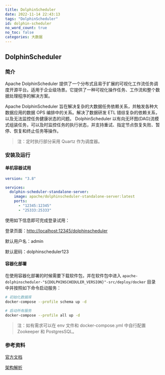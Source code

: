 ```yaml
---
title: DolphinScheduler
date: 2022-11-14 22:43:13
tags: "DolphinScheduler"
id: dolphin-scheduler
no_word_count: true
no_toc: false
categories: 大数据
---
```


## DolphinScheduler

### 简介

Apache DolphinScheduler 提供了一个分布式且易于扩展的可视化工作流任务调度开源平台。适用于企业级场景。它提供了一种可视化操作任务、工作流和整个数据处理程序的解决方案。

Apache DolphinScheduler 旨在解决复杂的大数据任务依赖关系，并触发各种大数据应用的数据 OPS 编排中的关系。解决了数据研发 ETL 错综复杂的依赖关系，以及无法监控任务健康状态的问题。
DolphinScheduler 以有向无环图(DAG)流模式组装任务，可以及时监控任务的执行状态，并支持重试、指定节点恢复失败、暂停、恢复和终止任务等操作。

> 注：定时执行部分采用 Quartz 作为调度器。

### 安装及运行

#### 单机容器试用

```yaml
version: "3.8"

services:
  dolphin-scheduler-standalone-server:
    image: apache/dolphinscheduler-standalone-server:latest
    ports:
      - "12345:12345"
      - "25333:25333"
```

使用如下信息即可完成登录试用：

登录页面：[http://localhost:12345/dolphinscheduler](http://localhost:12345/dolphinscheduler)

默认用户名：admin

默认密码：dolphinscheduler123

#### 容器化部署

在使用容器化部署的时候需要下载软件包，并在软件包中进入 `apache-dolphinscheduler-"${DOLPHINSCHEDULER_VERSION}"-src/deploy/docker` 目录中并按照如下命令启动服务：

```bash
# 初始化数据库
docker-compose --profile schema up -d

# 启动所有服务
docker-compose --profile all up -d
```

> 注：如有需求可以在 env 文件和 docker-compose.yml 中自行配置 Zookeeper 和 PostgresSQL。

### 参考资料

[官方文档](https://dolphinscheduler.apache.org/en-us/docs/latest/user_doc/about/introduction.html)

[架构解析](https://www.bilibili.com/read/cv18608992)
